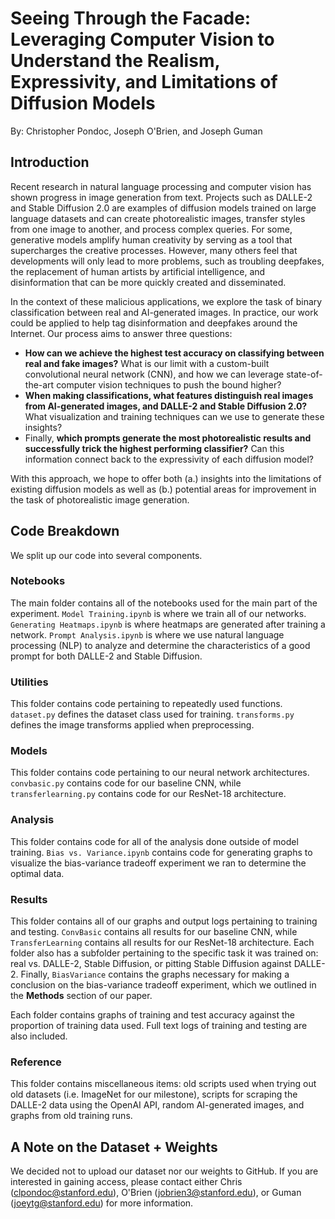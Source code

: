 # Seeing Through the Facade: Leveraging Computer Vision to Understand the Realism, Expressivity, and Limitations of Diffusion Models
By: Christopher Pondoc, Joseph O'Brien, and Joseph Guman

## Introduction
Recent research in natural language processing and computer vision has shown progress in image generation from text. Projects such as DALLE-2 and Stable Diffusion 2.0 are examples of diffusion models trained on large language datasets and can create photorealistic images, transfer styles from one image to another, and process complex queries. For some, generative models amplify human creativity by serving as a tool that supercharges the creative processes. However, many others feel that developments will only lead to more problems, such as troubling deepfakes, the replacement of human artists by artificial intelligence, and disinformation that can be more quickly created and disseminated.

In the context of these malicious applications, we explore the task of binary classification between real and AI-generated images. In practice, our work could be applied to help tag disinformation and deepfakes around the Internet. Our process aims to answer three questions:
- **How can we achieve the highest test accuracy on classifying between real and fake images?** What is our limit with a custom-built convolutional neural network (CNN), and how we can leverage state-of-the-art computer vision techniques to push the bound higher?
- **When making classifications, what features distinguish real images from AI-generated images, and DALLE-2 and Stable Diffusion 2.0?** What visualization and training techniques can we use to generate these insights?
- Finally, **which prompts generate the most photorealistic results and successfully trick the highest performing classifier?** Can this information connect back to the expressivity of each diffusion model?

With this approach, we hope to offer both (a.) insights into the limitations of existing diffusion models as well as (b.) potential areas for improvement in the task of photorealistic image generation.

## Code Breakdown
We split up our code into several components.

### Notebooks
The main folder contains all of the notebooks used for the main part of the experiment. `Model Training.ipynb` is where we train all of our networks. `Generating Heatmaps.ipynb` is where heatmaps are generated after training a network. `Prompt Analysis.ipynb` is where we use natural language processing (NLP) to analyze and determine the characteristics of a good prompt for both DALLE-2 and Stable Diffusion.

### Utilities
This folder contains code pertaining to repeatedly used functions. `dataset.py` defines the dataset class used for training. `transforms.py` defines the image transforms applied when preprocessing.

### Models
This folder contains code pertaining to our neural network architectures. `convbasic.py` contains code for our baseline CNN, while `transferlearning.py` contains code for our ResNet-18 architecture.

### Analysis
This folder contains code for all of the analysis done outside of model training. `Bias vs. Variance.ipynb` contains code for generating graphs to visualize the bias-variance tradeoff experiment we ran to determine the optimal data.

### Results
This folder contains all of our graphs and output logs pertaining to training and testing. `ConvBasic` contains all results for our baseline CNN, while `TransferLearning` contains all results for our ResNet-18 architecture. Each folder also has a subfolder pertaining to the specific task it was trained on: real vs. DALLE-2, Stable Diffusion, or pitting Stable Diffusion against DALLE-2. Finally, `BiasVariance` contains the graphs necessary for making a conclusion on the bias-variance tradeoff experiment, which we outlined in the **Methods** section of our paper.

Each folder contains graphs of training and test accuracy against the proportion of training data used. Full text logs of training and testing are also included. 

### Reference
This folder contains miscellaneous items: old scripts used when trying out old datasets (i.e. ImageNet for our milestone), scripts for scraping the DALLE-2 data using the OpenAI API, random AI-generated images, and graphs from old training runs.

## A Note on the Dataset + Weights
We decided not to upload our dataset nor our weights to GitHub. If you are interested in gaining access, please contact either Chris (clpondoc@stanford.edu), O'Brien (jobrien3@stanford.edu), or Guman (joeytg@stanford.edu) for more information.
